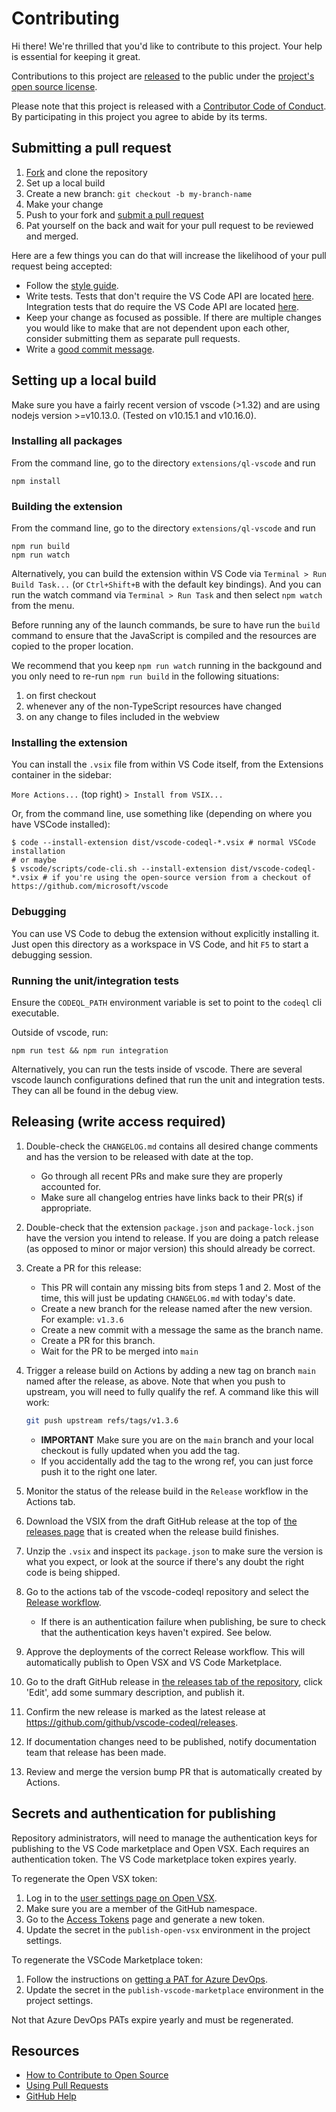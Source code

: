 # Contributing

[fork]: https://github.com/github/vscode-codeql/fork
[pr]: https://github.com/github/vscode-codeql/compare
[style]: https://primer.style
[code-of-conduct]: CODE_OF_CONDUCT.md

Hi there! We're thrilled that you'd like to contribute to this project. Your help is essential for keeping it great.

Contributions to this project are [released](https://help.github.com/articles/github-terms-of-service/#6-contributions-under-repository-license) to the public under the [project's open source license](LICENSE.md).

Please note that this project is released with a [Contributor Code of Conduct][code-of-conduct]. By participating in this project you agree to abide by its terms.

## Submitting a pull request

1. [Fork][fork] and clone the repository
1. Set up a local build
1. Create a new branch: `git checkout -b my-branch-name`
1. Make your change
1. Push to your fork and [submit a pull request][pr]
1. Pat yourself on the back and wait for your pull request to be reviewed and merged.

Here are a few things you can do that will increase the likelihood of your pull request being accepted:

* Follow the [style guide][style].
* Write tests. Tests that don't require the VS Code API are located [here](extensions/ql-vscode/test). Integration tests that do require the VS Code API are located [here](extensions/ql-vscode/src/vscode-tests).
* Keep your change as focused as possible. If there are multiple changes you would like to make that are not dependent upon each other, consider submitting them as separate pull requests.
* Write a [good commit message](http://tbaggery.com/2008/04/19/a-note-about-git-commit-messages.html).

## Setting up a local build

Make sure you have a fairly recent version of vscode (>1.32) and are using nodejs
version >=v10.13.0. (Tested on v10.15.1 and v10.16.0).

### Installing all packages

From the command line, go to the directory `extensions/ql-vscode` and run

```shell
npm install
```

### Building the extension

From the command line, go to the directory `extensions/ql-vscode` and run

```shell
npm run build
npm run watch
```

Alternatively, you can build the extension within VS Code via `Terminal > Run Build Task...` (or `Ctrl+Shift+B` with the default key bindings). And you can run the watch command via `Terminal > Run Task` and then select `npm watch` from the menu.

Before running any of the launch commands, be sure to have run the `build` command to ensure that the JavaScript is compiled and the resources are copied to the proper location.

We recommend that you keep `npm run watch` running in the backgound and you only need to re-run `npm run build` in the following situations:

1. on first checkout
2. whenever any of the non-TypeScript resources have changed
3. on any change to files included in the webview

### Installing the extension

You can install the `.vsix` file from within VS Code itself, from the Extensions container in the sidebar:

`More Actions...` (top right) `> Install from VSIX...`

Or, from the command line, use something like (depending on where you have VSCode installed):

```shell
$ code --install-extension dist/vscode-codeql-*.vsix # normal VSCode installation
# or maybe
$ vscode/scripts/code-cli.sh --install-extension dist/vscode-codeql-*.vsix # if you're using the open-source version from a checkout of https://github.com/microsoft/vscode
```

### Debugging

You can use VS Code to debug the extension without explicitly installing it. Just open this directory as a workspace in VS Code, and hit `F5` to start a debugging session.

### Running the unit/integration tests

Ensure the `CODEQL_PATH` environment variable is set to point to the `codeql` cli executable.

Outside of vscode, run:

```shell
npm run test && npm run integration
```

Alternatively, you can run the tests inside of vscode. There are several vscode launch configurations defined that run the unit and integration tests. They can all be found in the debug view.

## Releasing (write access required)

1. Double-check the `CHANGELOG.md` contains all desired change comments and has the version to be released with date at the top.
    * Go through all recent PRs and make sure they are properly accounted for.
    * Make sure all changelog entries have links back to their PR(s) if appropriate.
1. Double-check that the extension `package.json` and `package-lock.json` have the version you intend to release. If you are doing a patch release (as opposed to minor or major version) this should already be correct.
1. Create a PR for this release:
    * This PR will contain any missing bits from steps 1 and 2. Most of the time, this will just be updating `CHANGELOG.md` with today's date.
    * Create a new branch for the release named after the new version. For example: `v1.3.6`
    * Create a new commit with a message the same as the branch name.
    * Create a PR for this branch.
    * Wait for the PR to be merged into `main`
1. Trigger a release build on Actions by adding a new tag on branch `main` named after the release, as above. Note that when you push to upstream, you will need to fully qualify the ref. A command like this will work:

    ```bash
    git push upstream refs/tags/v1.3.6
    ```

    * **IMPORTANT** Make sure you are on the `main` branch and your local checkout is fully updated when you add the tag.
    * If you accidentally add the tag to the wrong ref, you can just force push it to the right one later.

1. Monitor the status of the release build in the `Release` workflow in the Actions tab.
1. Download the VSIX from the draft GitHub release at the top of [the releases page](https://github.com/github/vscode-codeql/releases) that is created when the release build finishes.
1. Unzip the `.vsix` and inspect its `package.json` to make sure the version is what you expect,
   or look at the source if there's any doubt the right code is being shipped.
1. Go to the actions tab of the vscode-codeql repository and select the [Release workflow](https://github.com/github/vscode-codeql/actions?query=workflow%3ARelease).
    - If there is an authentication failure when publishing, be sure to check that the authentication keys haven't expired. See below.
1. Approve the deployments of the correct Release workflow. This will automatically publish to Open VSX and VS Code Marketplace.
1. Go to the draft GitHub release in [the releases tab of the repository](https://github.com/github/vscode-codeql/releases), click 'Edit', add some summary description, and publish it.
1. Confirm the new release is marked as the latest release at <https://github.com/github/vscode-codeql/releases>.
1. If documentation changes need to be published, notify documentation team that release has been made.
1. Review and merge the version bump PR that is automatically created by Actions.

## Secrets and authentication for publishing

Repository administrators, will need to manage the authentication keys for publishing to the VS Code marketplace and Open VSX. Each requires an authentication token. The VS Code marketplace token expires yearly.

To regenerate the Open VSX token:

1. Log in to the [user settings page on Open VSX](https://open-vsx.org/user-settings/namespaces).
1. Make sure you are a member of the GitHub namespace.
1. Go to the [Access Tokens](https://open-vsx.org/user-settings/tokens) page and generate a new token.
1. Update the secret in the `publish-open-vsx` environment in the project settings.

To regenerate the VSCode Marketplace token:

1. Follow the instructions on [getting a PAT for Azure DevOps](https://code.visualstudio.com/api/working-with-extensions/publishing-extension#get-a-personal-access-token).
1. Update the secret in the `publish-vscode-marketplace` environment in the project settings.

Not that Azure DevOps PATs expire yearly and must be regenerated.

## Resources

* [How to Contribute to Open Source](https://opensource.guide/how-to-contribute/)
* [Using Pull Requests](https://help.github.com/articles/about-pull-requests/)
* [GitHub Help](https://help.github.com)
